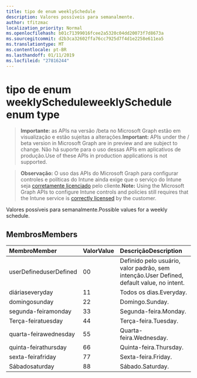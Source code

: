 ```yaml
---
title: tipo de enum weeklySchedule
description: Valores possíveis para semanalmente.
author: tfitzmac
localization_priority: Normal
ms.openlocfilehash: b01c71399016fcee2a5320c04dd20073f7d8673a
ms.sourcegitcommit: d2b3ca32602ffa76cc7925d7f4d1e2258e611ea5
ms.translationtype: MT
ms.contentlocale: pt-BR
ms.lasthandoff: 01/11/2019
ms.locfileid: "27816244"
---
```

# <a name="weeklyschedule-enum-type"></a><span data-ttu-id="a7ad0-103">tipo de enum weeklySchedule</span><span class="sxs-lookup"><span data-stu-id="a7ad0-103">weeklySchedule enum type</span></span>

> <span data-ttu-id="a7ad0-104">**Importante:** as APIs na versão /beta no Microsoft Graph estão em visualização e estão sujeitas a alterações.</span><span class="sxs-lookup"><span data-stu-id="a7ad0-104">**Important:** APIs under the / beta version in Microsoft Graph are in preview and are subject to change.</span></span> <span data-ttu-id="a7ad0-105">Não há suporte para o uso dessas APIs em aplicativos de produção.</span><span class="sxs-lookup"><span data-stu-id="a7ad0-105">Use of these APIs in production applications is not supported.</span></span>

> <span data-ttu-id="a7ad0-106">**Observação:** O uso das APIs do Microsoft Graph para configurar controles e políticas do Intune ainda exige que o serviço do Intune seja [corretamente licenciado](https://go.microsoft.com/fwlink/?linkid=839381) pelo cliente.</span><span class="sxs-lookup"><span data-stu-id="a7ad0-106">**Note:** Using the Microsoft Graph APIs to configure Intune controls and policies still requires that the Intune service is [correctly licensed](https://go.microsoft.com/fwlink/?linkid=839381) by the customer.</span></span>

<span data-ttu-id="a7ad0-107">Valores possíveis para semanalmente.</span><span class="sxs-lookup"><span data-stu-id="a7ad0-107">Possible values for a weekly schedule.</span></span>
## <a name="members"></a><span data-ttu-id="a7ad0-108">Membros</span><span class="sxs-lookup"><span data-stu-id="a7ad0-108">Members</span></span>
|<span data-ttu-id="a7ad0-109">Membro</span><span class="sxs-lookup"><span data-stu-id="a7ad0-109">Member</span></span>|<span data-ttu-id="a7ad0-110">Valor</span><span class="sxs-lookup"><span data-stu-id="a7ad0-110">Value</span></span>|<span data-ttu-id="a7ad0-111">Descrição</span><span class="sxs-lookup"><span data-stu-id="a7ad0-111">Description</span></span>|
|:---|:---|:---|
|<span data-ttu-id="a7ad0-112">userDefined</span><span class="sxs-lookup"><span data-stu-id="a7ad0-112">userDefined</span></span>|<span data-ttu-id="a7ad0-113">0</span><span class="sxs-lookup"><span data-stu-id="a7ad0-113">0</span></span>|<span data-ttu-id="a7ad0-114">Definido pelo usuário, valor padrão, sem intenção.</span><span class="sxs-lookup"><span data-stu-id="a7ad0-114">User Defined, default value, no intent.</span></span>|
|<span data-ttu-id="a7ad0-115">diárias</span><span class="sxs-lookup"><span data-stu-id="a7ad0-115">everyday</span></span>|<span data-ttu-id="a7ad0-116">1</span><span class="sxs-lookup"><span data-stu-id="a7ad0-116">1</span></span>|<span data-ttu-id="a7ad0-117">Todos os dias.</span><span class="sxs-lookup"><span data-stu-id="a7ad0-117">Everyday.</span></span>|
|<span data-ttu-id="a7ad0-118">domingo</span><span class="sxs-lookup"><span data-stu-id="a7ad0-118">sunday</span></span>|<span data-ttu-id="a7ad0-119">2</span><span class="sxs-lookup"><span data-stu-id="a7ad0-119">2</span></span>|<span data-ttu-id="a7ad0-120">Domingo.</span><span class="sxs-lookup"><span data-stu-id="a7ad0-120">Sunday.</span></span>|
|<span data-ttu-id="a7ad0-121">segunda-feira</span><span class="sxs-lookup"><span data-stu-id="a7ad0-121">monday</span></span>|<span data-ttu-id="a7ad0-122">3</span><span class="sxs-lookup"><span data-stu-id="a7ad0-122">3</span></span>|<span data-ttu-id="a7ad0-123">Segunda-feira.</span><span class="sxs-lookup"><span data-stu-id="a7ad0-123">Monday.</span></span>|
|<span data-ttu-id="a7ad0-124">Terça-feira</span><span class="sxs-lookup"><span data-stu-id="a7ad0-124">tuesday</span></span>|<span data-ttu-id="a7ad0-125">4</span><span class="sxs-lookup"><span data-stu-id="a7ad0-125">4</span></span>|<span data-ttu-id="a7ad0-126">Terça-feira.</span><span class="sxs-lookup"><span data-stu-id="a7ad0-126">Tuesday.</span></span>|
|<span data-ttu-id="a7ad0-127">quarta-feira</span><span class="sxs-lookup"><span data-stu-id="a7ad0-127">wednesday</span></span>|<span data-ttu-id="a7ad0-128">5</span><span class="sxs-lookup"><span data-stu-id="a7ad0-128">5</span></span>|<span data-ttu-id="a7ad0-129">Quarta-feira.</span><span class="sxs-lookup"><span data-stu-id="a7ad0-129">Wednesday.</span></span>|
|<span data-ttu-id="a7ad0-130">quinta-feira</span><span class="sxs-lookup"><span data-stu-id="a7ad0-130">thursday</span></span>|<span data-ttu-id="a7ad0-131">6</span><span class="sxs-lookup"><span data-stu-id="a7ad0-131">6</span></span>|<span data-ttu-id="a7ad0-132">Quinta-feira.</span><span class="sxs-lookup"><span data-stu-id="a7ad0-132">Thursday.</span></span>|
|<span data-ttu-id="a7ad0-133">sexta-feira</span><span class="sxs-lookup"><span data-stu-id="a7ad0-133">friday</span></span>|<span data-ttu-id="a7ad0-134">7</span><span class="sxs-lookup"><span data-stu-id="a7ad0-134">7</span></span>|<span data-ttu-id="a7ad0-135">Sexta-feira.</span><span class="sxs-lookup"><span data-stu-id="a7ad0-135">Friday.</span></span>|
|<span data-ttu-id="a7ad0-136">Sábado</span><span class="sxs-lookup"><span data-stu-id="a7ad0-136">saturday</span></span>|<span data-ttu-id="a7ad0-137">8</span><span class="sxs-lookup"><span data-stu-id="a7ad0-137">8</span></span>|<span data-ttu-id="a7ad0-138">Sábado.</span><span class="sxs-lookup"><span data-stu-id="a7ad0-138">Saturday.</span></span>|





